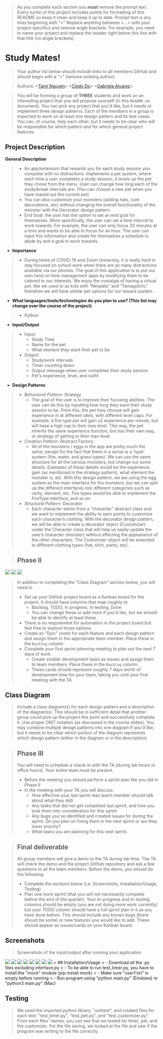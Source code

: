  > As you complete each section you **must** remove the prompt text. Every *turnin* of this project includes points for formatting of this README so keep it clean and keep it up to date. 
 > Prompt text is any lines beginning with "\<"
 > Replace anything between \<...\> with your project specifics and remove angle brackets. For example, you need to name your project and replace the header right below this line with that title (no angle brackets). 
# Study Mates!
 > Your author list below should include links to all members GitHub and should begin with a "\<" (remove existing author).
 
 > Authors: \<[Tann Nguyen](https://github.com/tannnguyen13)\> \<[Cindy Do](https://github.com/condoes)\> \<[Gabriela Alvarez](https://github.com/galva041)\>
 
 > You will be forming a group of **THREE** students and work on an interesting project that you will propose yourself (in this `README.md` document). You can pick any project that you'd like, but it needs ot implement three design patterns. Each of the members in a group is expected to work on at least one design pattern and its test cases. You can, of course, help each other, but it needs to be clear who will be responsible for which pattern and for which general project features.

## Project Description
  **General Description**
 >   * An app/extension that rewards you for each study session you complete with no distractions. Implements a pet system, where each time a user completes a study session, it levels up the pet they chose from the menu. User can change how long each of the study/break intervals are. (You can choose a new pet when you have maxed out the current pet)
 >   * You can also customize your monsters (adding hats, cute decorations, etc) without changing the overall functionality of the monster with the Decorator design pattern.
 >   * End Goal: the user has the option to set an end goal for themselves. More specifically, the user can set a time interval to work towards. For example, the user can only focus 20 minutes at a time and wants to be able to focus for an hour. The user can input this information and create for themselves a schedule to abide by and a goal to work towards.
 * **Importance**
 >   * During times of COVID-19 and Zoom University, it is really hard to stay focused on school work when there are so many distractions available via our phones. The goal of this application is to put our own twist on time management apps by modifying them to be catered to our interests. We enjoy the nostalgia of having a virtual pet, like we used to as kids with “Neopets” and “Tamagotchi,” therefore we will have similar pet options for our reward system.  
 * **What languages/tools/technologies do you plan to use? (This list may change over the course of the project)**
 >   * Python
* **Input/Output**
 >   * Input:
 >      * Study Time
 >      * Name for the pet
 >      * What element they want their pet to be
 >   * Output:
 >      * Study/work intervals
 >      * Timer counting down 
 >      * Output message when user completes their study session
 >      * Pet's experience, level, and outfit
* **Design Patterns**
 >   * *Behavioral Pattern:* Strategy
 >     * The goal of the user is to improve their focusing abilities. The user can do this by inputting how long they want their study session to be. From this, the pet they choose will gain experience in at different rates, with different level caps. For example, a fire type pet will gain x2 experience per minute, but will have a high cap to their max level. This way, the pet inherits the same experience function, but has their own way, or strategy of getting to their max level.
 >   * *Creation Pattern:* Abstract Factory
 >     * All of the monsters / eggs in the app are pretty much the same, except for the fact that there in a sense is a 'type' system (fire, water, and grass types). We can use the same structure for all the various monsters, but change out some details. Examples of these details would be the experience gain (as mentioned in the strategy pattern), what element the monster is, etc. With this design pattern, we are using the egg system as the main interface for the monsters, but we can split up the different interfaces into different categories such as rarity, element, etc. Fire types would be able to implement the FireType interface, and so on.
 >   * *Structural Pattern:* Decorator
 >     * Each character stems from a “character” abstract class and we want to implement the ability to earn points to customize each character’s clothing. With the decorator design pattern, we will be able to create a decorator object (Customizer) under the Character class that will help us easily update the user’s character (monster) without affecting the appearance of the other characters. The Customizer object will be extended to different clothing types (hat, shirt, pants, etc). 

 > ## Phase II
 <img src="project omt diagram-strategy.png">
 <img src="diagram 2-abstract.png">
 <img src="Decorator Diagram.png">
 
 > In addition to completing the "Class Diagram" section below, you will need to 
 > * Set up your GitHub project board as a Kanban board for the project. It should have columns that map roughly to 
 >   * Backlog, TODO, In progress, In testing, Done
 >   * You can change these or add more if you'd like, but we should be able to identify at least these.
 > * There is no requirement for automation in the project board but feel free to explore those options.
 > * Create an "Epic" (note) for each feature and each design pattern and assign them to the appropriate team member. Place these in the `Backlog` column
 > * Complete your first *sprint planning* meeting to plan out the next 7 days of work.
 >   * Create smaller development tasks as issues and assign them to team members. Place these in the `Backlog` column.
 >   * These cards should represent roughly 7 days worth of development time for your team, taking you until your first meeting with the TA
## Class Diagram
 > Include a class diagram(s) for each design pattern and a description of the diagram(s). This should be in sufficient detail that another group could pick up the project this point and successfully complete it. Use proper OMT notation (as discussed in the course slides). You may combine multiple design patterns into one diagram if you'd like, but it needs to be clear which portion of the diagram represents which design pattern (either in the diagram or in the description). 
 
 > ## Phase III
 > You will need to schedule a check-in with the TA (during lab hours or office hours). Your entire team must be present. 
 > * Before the meeting you should perform a sprint plan like you did in Phase II
 > * In the meeting with your TA you will discuss: 
 >   - How effective your last sprint was (each member should talk about what they did)
 >   - Any tasks that did not get completed last sprint, and how you took them into consideration for this sprint
 >   - Any bugs you've identified and created issues for during the sprint. Do you plan on fixing them in the next sprint or are they lower priority?
 >   - What tasks you are planning for this next sprint.

 > ## Final deliverable
 > All group members will give a demo to the TA during lab time. The TA will check the demo and the project GitHub repository and ask a few questions to all the team members. 
 > Before the demo, you should do the following:
 > * Complete the sections below (i.e. Screenshots, Installation/Usage, Testing)
 > * Plan one more sprint (that you will not necessarily complete before the end of the quarter). Your In-progress and In-testing columns should be empty (you are not doing more work currently) but your TODO column should have a full sprint plan in it as you have done before. This should include any known bugs (there should be some) or new features you would like to add. These should appear as issues/cards on your Kanban board. 
 ## Screenshots
 > Screenshots of the input/output after running your application
 <img src="main_menu.png">
 <img src="Pet_choice.png">
 <img src="Total_time.png">
 <img src="customize_tshirt.png">
 <img src="customize_shorts.png">
 <img src="customize_gradCap.png">
 <img src="customize_rename.png">
 <img src="quit.png">
 > ## Installation/Usage
 >   - Download all the .py files excluding interface.py
 >   - To be able to run test_timer.py, you have to install the "mock" module (pip install mock)
 >   - Make sure "user1.txt" is empty before running
 >   - Run program using "python main.py" (Eindows) or "python3 main.py" (Mac)
 
 ## Testing
 > We used the imported python library, "unittest", and created files for each test: "test_timer.py", "test_pet.py", and "test_customizer.py". From each files' names, you can see that we tested for timer, pet, and the customizer. For the file saving, we looked at the file and saw if the program was writing to the file correctly. 
 
